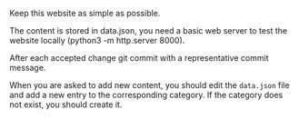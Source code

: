 Keep this website as simple as possible.

The content is stored in data.json, you need a basic web server to test the website locally (python3 -m http.server 8000).

After each accepted change git commit with a representative commit message.

When you are asked to add new content, you should edit the `data.json` file and add a new entry to the corresponding category. If the category does not exist, you should create it.
